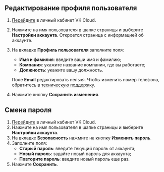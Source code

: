 ## Редактирование профиля пользователя

1. [Перейдите](https://msk.cloud.vk.com/app/) в личный кабинет VK Cloud.
1. Нажмите на имя пользователя в шапке страницы и выберите **Настройки аккаунта**. Откроется страница с информацией об аккаунте.
1. На вкладке **Профиль пользователя** заполните поля:
    - **Имя и фамилия**: введите ваши имя и фамилию;
    - **Компания**: укажите название компании, где вы работаете;
    - **Должность**: укажите вашу должность.

    <info>

    Поле **Email** редактировать нельзя. Чтобы изменить номер телефона, обратитесь в [техническую поддержку](/ru/contacts).

    </info>

1. Нажмите кнопку **Сохранить изменения**.

## Смена пароля

1. [Перейдите](https://msk.cloud.vk.com/app/) в личный кабинет VK Cloud.
1. Нажмите на имя пользователя в шапке страницы и выберите **Настройки аккаунта**.
1. На вкладке **Безопасность** нажмите на кнопку **Изменить пароль**.
1. Заполните поля:
   - **Старый пароль**: введите текущий пароль от аккаунта;
   - **Новый пароль**: задайте новый пароль для аккаунта;
   - **Повторите пароль**: введите новый пароль еще раз.
1. Нажмите **Сохранить**.
